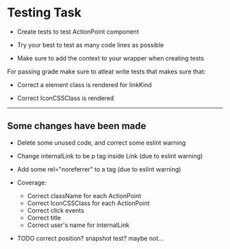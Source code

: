 # Testing Task

* Create tests to test ActionPoint component

* Try your best to test as many code lines as possible

* Make sure to add the context to your wrapper when creating tests

For passing grade make sure to atleat write tests that makes sure that:

* Correct a element class is rendered for linkKind

* Correct IconCSSClass is rendered

---
## Some changes have been made
- Delete some unused code, and correct some eslint warning
- Change internalLink to be p tag inside Link (due to eslint warning)
- Add some rel="noreferrer" to a tag (due to eslint warning)

- Coverage: 
  - Correct className for each ActionPoint
  - Correct IconCSSClass for each ActionPoint
  - Correct click events
  - Correct title
  - Correct user's name for internalLink

- TODO
correct position? snapshot test? maybe not...